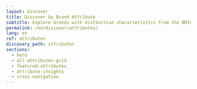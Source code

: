 ```yaml
---
layout: discover
title: Discover by Brand Attribute
subtitle: Explore brands with distinctive characteristics from the BRICS+
permalink: /en/discover/attributes/
lang: en
ref: attributes
discovery_path: attributes
sections:
  - hero
  - all-attributes-grid
  - featured-attributes
  - attribute-insights
  - cross-navigation
---
```

